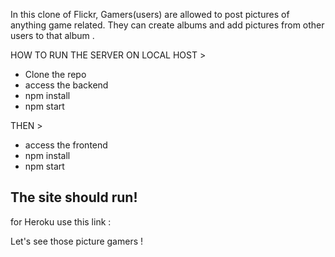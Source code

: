 In this clone of Flickr, Gamers(users) are allowed to post pictures of anything game related. 
They can create albums and add pictures from other users to that album . 

HOW TO RUN THE SERVER ON LOCAL HOST >
* Clone the repo
* access the backend
* npm install
* npm start

THEN >
* access the frontend 
* npm install 
* npm start 

The site should run! 
-----------------

for Heroku use this link :


Let's see those picture gamers !
